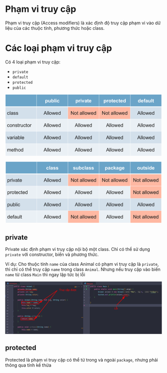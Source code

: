 # Phạm vi truy cập  
Phạm vi truy cập (Access modifiers) là xác định độ truy cập phạm vi vào dữ liệu của các thuộc tính, phương thức hoặc class.  
 
# Các loại phạm vi truy cập  
Có 4 loại phạm vi truy cập:  
- `private`
- `default`
- `protected`
- `public`


![image](../image/access_modifiers.png)  

![image](../image/access_modifiers-_1.png)

## private  

Private xác định phạm vi truy cập nội bộ một class. Chỉ có thể sử dụng `private` với constructor, biến và phương thức.  

Ví dụ: Cho thuộc tính `name` của class Animal có phạm vi truy cập là `private`, thì chỉ có thể truy cập `name` trong class `Animal`. Nhưng nếu truy cập vào biến `name` từ class `Main` thì ngay lập tức bị lỗi

![image](../image/private.png)


## protected

Protected là phạm vi truy cập có thể từ trong và ngoài `package`, nhưng phải thông qua tính kế thừa